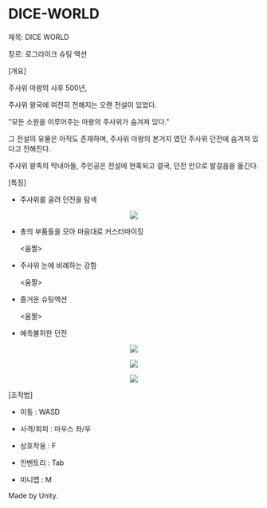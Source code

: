 # DICE-WORLD
제목: DICE WORLD

장르: 로그라이크 슈팅 액션

[개요]

주사위 마왕의 사후 500년,

주사위 왕국에 여전히 전해지는 오랜 전설이 있었다.

"모든 소원을 이루어주는 마왕의 주사위가 숨겨져 있다."

그 전설의 유물은 아직도 존재하며,
주사위 마왕의 본거지 였던 주사위 던전에 숨겨져 있다고 전해진다.

주사위 왕족의 막내아들, 주인공은 전설에 현혹되고 결국,
던전 안으로 발걸음을 옮긴다.


[특징]

* 주사위를 굴려 던전을 탐색

 <p align = "center">
 <img src = "https://github.com/NCTp/DICE-WORLD/assets/45461452/0fdae1c2-4416-41d7-bed8-f2eb6671b060">
 </p>

* 총의 부품들을 모아 마음대로 커스터마이징

  <움짤>


* 주사위 눈에 비례하는 강함

  <움짤>


* 즐거운 슈팅액션

  <움짤>

* 예측불허한 던전

<p align = "center">
<img src = "https://github.com/NCTp/DICE-WORLD/assets/45461452/6ad13ae0-6519-4ab6-a61c-2a4f07f79b87">
</p>

<p align = "center">
<img src = "https://github.com/NCTp/DICE-WORLD/assets/45461452/c914a724-13b8-44b5-b0cf-bb54cbd8ec2c">
</p>

<p align = "center">
<img src = "https://github.com/NCTp/DICE-WORLD/assets/45461452/67ff7cbd-550c-4482-bd01-bfe772622b65">
</p>

[조작법]

* 이동 : WASD

* 사격/회피 : 마우스 좌/우

* 상호작용 : F

* 인벤토리 : Tab

* 미니맵 : M


Made by Unity.
